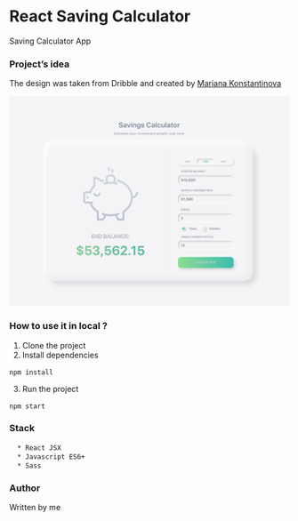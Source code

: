 # React Saving Calculator

Saving Calculator App

### Project’s idea

The design was taken from Dribble and created by [Mariana Konstantinova](https://dribbble.com/Maryana_Kons)

![saving-calculator-app design](./src/img/design.png)

### How to use it in local ?

1. Clone the project
2. Install dependencies

```
npm install
```

3. Run the project

```
npm start
```

### Stack

      * React JSX
      * Javascript ES6+
      * Sass

### Author

Written by me
